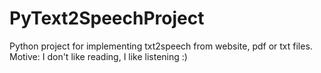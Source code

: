 # PyText2SpeechProject
Python project for implementing txt2speech from website, pdf or txt files. Motive: I don't like reading, I like listening :)
